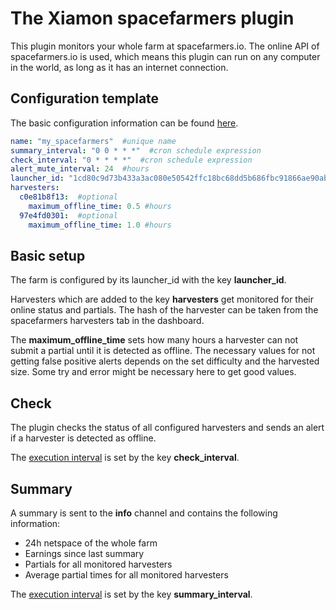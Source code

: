 # The Xiamon spacefarmers plugin

This plugin monitors your whole farm at spacefarmers.io. The online API of spacefarmers.io is used, which means this plugin can run on any computer in the world, as long as it has an internet connection.

## **Configuration template**

The basic configuration information can be found [here](../config_basics.md).

```yaml
name: "my_spacefarmers"  #unique name
summary_interval: "0 0 * * *"  #cron schedule expression
check_interval: "0 * * * *"  #cron schedule expression
alert_mute_interval: 24  #hours
launcher_id: "1cd80c9d73b433a3ac080e50542ffc18bc68dd5b686fbc91866ae90ab2d76f70"
harvesters:
  c0e81b8f13:  #optional
    maximum_offline_time: 0.5 #hours
  97e4fd0301:  #optional
    maximum_offline_time: 1.0 #hours
```

## **Basic setup**

The farm is configured by its launcher_id with the key **launcher_id**.

Harvesters which are added to the key **harvesters** get monitored for their online status and partials. The hash of the harvester can be taken from
the spacefarmers harvesters tab in the dashboard.

The **maximum_offline_time** sets how many hours a harvester can not submit a partial until it is detected as offline. The necessary values for not getting false positive alerts depends on the set difficulty and the harvested size. Some try and error might be necessary here to get good values.

## **Check**

The plugin checks the status of all configured harvesters and sends an alert if a harvester is detected as offline.

The [execution interval](../config_basics.md) is set by the key **check_interval**.

## **Summary**

A summary is sent to the **info** channel and contains the following information:

- 24h netspace of the whole farm
- Earnings since last summary
- Partials for all monitored harvesters
- Average partial times for all monitored harvesters

The [execution interval](../config_basics.md) is set by the key **summary_interval**.
